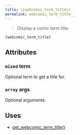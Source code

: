 ```yaml
---
title: \[webcomic_term_title\]
permalink: webcomic_term_title__
---
```


> Display a comic term title.

```php
[webcomic_term_title]
```

## Attributes

### `mixed` term
Optional term to get a title for.

### `array` args
Optional arguments.

## Uses
- [get_webcomic_term_title()](get_webcomic_term_title())
